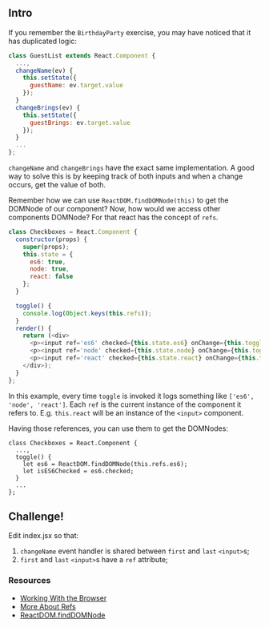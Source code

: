 ## Intro

If you remember the `BirthdayParty` exercise, you may have noticed that it has duplicated logic:

```js
class GuestList extends React.Component {
  ...,
  changeName(ev) {
    this.setState({
      guestName: ev.target.value
    });
  }
  changeBrings(ev) {
    this.setState({
      guestBrings: ev.target.value
    });
  }
  ...
};
```

`changeName` and `changeBrings` have the exact same implementation. A good way to solve this is by keeping track of both inputs and when a change occurs, get the value of both.

Remember how we can use `ReactDOM.findDOMNode(this)` to get the DOMNode of our component? Now, how would we access other components DOMNode? For that react has the concept of `refs`.

```js
class Checkboxes = React.Component {
  constructor(props) {
    super(props);
    this.state = {
      es6: true,
      node: true,
      react: false
    };
  }

  toggle() {
    console.log(Object.keys(this.refs));
  }
  render() {
    return (<div>
      <p><input ref='es6' checked={this.state.es6} onChange={this.toggle.bind(this)} type='checkbox' /></p>
      <p><input ref='node' checked={this.state.node} onChange={this.toggle.bind(this)} type='checkbox' /></p>
      <p><input ref='react' checked={this.state.react} onChange={this.toggle.bind(this)} type='checkbox' /></p>
    </div>);
  }
};
```

In this example, every time `toggle` is invoked it logs something like `['es6', 'node', 'react']`. Each `ref` is the current instance of the component it refers to. E.g. `this.react` will be an instance of the `<input>` component.

Having those references, you can use them to get the DOMNodes:

```
class Checkboxes = React.Component {
  ...,
  toggle() {
    let es6 = ReactDOM.findDOMNode(this.refs.es6);
    let isES6Checked = es6.checked;
  }
  ...
};
```

## Challenge!

Edit index.jsx so that:
  1. `changeName` event handler is shared between `first` and `last` `<input>`s;
  2. `first` and `last` `<input>`s have a `ref` attribute;

### Resources
  * [Working With the Browser](https://facebook.github.io/react/docs/working-with-the-browser.html)
  * [More About Refs](https://facebook.github.io/react/docs/more-about-refs.html)
  * [ReactDOM.findDOMNode](https://facebook.github.io/react/docs/top-level-api.html#react.finddomnode)
